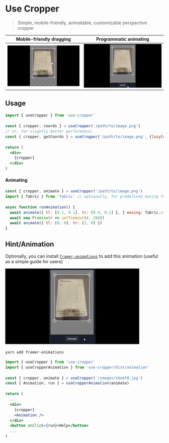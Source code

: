 # Use Cropper

> Simple, mobile-friendly, animatable, customizable perspective cropper

Mobile-friendly dragging            |  Programmatic animating
:-------------------------:|:-------------------------:
![Cropper in action](media/cropper.gif)  |  ![Cropper animation](media/cropper-animation.gif)

## Usage

```jsx
import { useCropper } from 'use-cropper'

const { cropper, coords } = useCropper('/path/to/image.png')
// or, for slightly better performance:
const { cropper, getCoords } = useCropper('/path/to/image.png', {lazyCoords: true})

return (
  <div>
    {cropper}
  </div>
)
```

#### Animating
```jsx
const { cropper, animate } = useCropper('/path/to/image.png')
import { fabric } from 'fabric' // optionally, for predefined easing functions

async function runAnimation() {
  await animate({ tl: [0.1, 0.1], tr: [0.9, 0.1] }, { easing: fabric.util.ease.easeOutExpo })
  await new Promise(r => setTimeout(r, 200))
  await animate({ tl: [0, 0], tr: [1, 0] })
}
```

## Hint/Animation

Optionally, you can install [`framer-animations`](https://www.npmjs.com/package/framer-animations) to add this animation (useful as a simple guide for users)

![User hint animation](media/cropper-hint.gif)

```bash
yarn add framer-animations
```

```jsx
import { useCropper } from 'use-cropper'
import { useCropperAnimation } from 'use-cropper/dist/animation'

const { cropper, animate } = useCropper('/images/sheet0.jpg')
const { Animation, run } = useCropperAnimation(animate)

return (
  ...
  <div>
    {cropper}
    <Animation />
  </div>
  <button onClick={run}>Help</button>
  ...
)
```